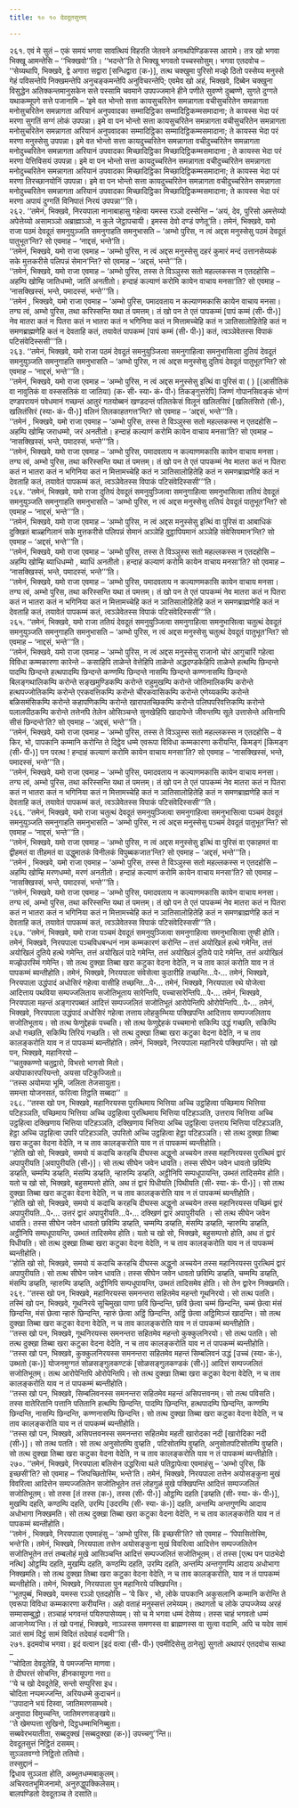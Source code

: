 ```yaml
---
title: १० १० देवदूतसुत्तम्

---
```


२६१. एवं मे सुतं – एकं समयं भगवा सावत्थियं विहरति जेतवने अनाथपिण्डिकस्स आरामे। तत्र खो भगवा भिक्खू आमन्तेसि – ‘‘भिक्खवो’’ति। ‘‘भदन्ते’’ति ते भिक्खू भगवतो पच्चस्सोसुम्। भगवा एतदवोच –  
‘‘सेय्यथापि, भिक्खवे, द्वे अगारा सद्वारा [सन्धिद्वारा (क॰)], तत्थ चक्खुमा पुरिसो मज्झे ठितो पस्सेय्य मनुस्से गेहं पविसन्तेपि निक्खमन्तेपि अनुचङ्कमन्तेपि अनुविचरन्तेपि; एवमेव खो अहं, भिक्खवे, दिब्बेन चक्खुना विसुद्धेन अतिक्कन्तमानुसकेन सत्ते पस्सामि चवमाने उपपज्जमाने हीने पणीते सुवण्णे दुब्बण्णे, सुगते दुग्गते यथाकम्मूपगे सत्ते पजानामि – ‘इमे वत भोन्तो सत्ता कायसुचरितेन समन्नागता वचीसुचरितेन समन्नागता मनोसुचरितेन समन्नागता अरियानं अनुपवादका सम्मादिट्ठिका सम्मादिट्ठिकम्मसमादाना; ते कायस्स भेदा परं मरणा सुगतिं सग्गं लोकं उपपन्ना। इमे वा पन भोन्तो सत्ता कायसुचरितेन समन्नागता वचीसुचरितेन समन्नागता मनोसुचरितेन समन्नागता अरियानं अनुपवादका सम्मादिट्ठिका सम्मादिट्ठिकम्मसमादाना; ते कायस्स भेदा परं मरणा मनुस्सेसु उपपन्ना। इमे वत भोन्तो सत्ता कायदुच्चरितेन समन्नागता वचीदुच्चरितेन समन्नागता मनोदुच्चरितेन समन्नागता अरियानं उपवादका मिच्छादिट्ठिका मिच्छादिट्ठिकम्मसमादाना ; ते कायस्स भेदा परं मरणा पेत्तिविसयं उपपन्ना। इमे वा पन भोन्तो सत्ता कायदुच्चरितेन समन्नागता वचीदुच्चरितेन समन्नागता मनोदुच्चरितेन समन्नागता अरियानं उपवादका मिच्छादिट्ठिका मिच्छादिट्ठिकम्मसमादाना; ते कायस्स भेदा परं मरणा तिरच्छानयोनिं उपपन्ना। इमे वा पन भोन्तो सत्ता कायदुच्चरितेन समन्नागता वचीदुच्चरितेन समन्नागता मनोदुच्चरितेन समन्नागता अरियानं उपवादका मिच्छादिट्ठिका मिच्छादिट्ठिकम्मसमादाना; ते कायस्स भेदा परं मरणा अपायं दुग्गतिं विनिपातं निरयं उपपन्ना’’’ति।  
२६२. ‘‘तमेनं, भिक्खवे, निरयपाला नानाबाहासु गहेत्वा यमस्स रञ्ञो दस्सेन्ति – ‘अयं, देव, पुरिसो अमत्तेय्यो अपेत्तेय्यो असामञ्ञो अब्राह्मञ्ञो, न कुले जेट्ठापचायी। इमस्स देवो दण्डं पणेतू’ति। तमेनं, भिक्खवे, यमो राजा पठमं देवदूतं समनुयुञ्जति समनुगाहति समनुभासति – ‘अम्भो पुरिस, न त्वं अद्दस मनुस्सेसु पठमं देवदूतं पातुभूत’न्ति? सो एवमाह – ‘नाद्दसं, भन्ते’ति।  
‘‘तमेनं, भिक्खवे, यमो राजा एवमाह – ‘अम्भो पुरिस, न त्वं अद्दस मनुस्सेसु दहरं कुमारं मन्दं उत्तानसेय्यकं सके मुत्तकरीसे पलिपन्नं सेमान’न्ति? सो एवमाह – ‘अद्दसं, भन्ते’’’ति।  
‘‘तमेनं, भिक्खवे, यमो राजा एवमाह – ‘अम्भो पुरिस, तस्स ते विञ्ञुस्स सतो महल्लकस्स न एतदहोसि – अहम्पि खोम्हि जातिधम्मो, जातिं अनतीतो। हन्दाहं कल्याणं करोमि कायेन वाचाय मनसा’ति? सो एवमाह – ‘नासक्खिस्सं, भन्ते, पमादस्सं, भन्ते’’’ति।  
‘‘तमेनं , भिक्खवे, यमो राजा एवमाह – ‘अम्भो पुरिस, पमादवताय न कल्याणमकासि कायेन वाचाय मनसा। तग्घ त्वं, अम्भो पुरिस, तथा करिस्सन्ति यथा तं पमत्तम्। तं खो पन ते एतं पापकम्मं [पापं कम्मं (सी॰ पी॰)] नेव मातरा कतं न पितरा कतं न भातरा कतं न भगिनिया कतं न मित्तामच्चेहि कतं न ञातिसालोहितेहि कतं न समणब्राह्मणेहि कतं न देवताहि कतं, तयावेतं पापकम्मं [पापं कम्मं (सी॰ पी॰)] कतं, त्वञ्ञेवेतस्स विपाकं पटिसंवेदिस्ससी’’’ति।  
२६३. ‘‘तमेनं, भिक्खवे, यमो राजा पठमं देवदूतं समनुयुञ्जित्वा समनुगाहित्वा समनुभासित्वा दुतियं देवदूतं समनुयुञ्जति समनुगाहति समनुभासति – ‘अम्भो पुरिस, न त्वं अद्दस मनुस्सेसु दुतियं देवदूतं पातुभूत’न्ति? सो एवमाह – ‘नाद्दसं, भन्ते’’’ति।  
‘‘तमेनं, भिक्खवे, यमो राजा एवमाह – ‘अम्भो पुरिस, न त्वं अद्दस मनुस्सेसु इत्थिं वा पुरिसं वा ( ) [(आसीतिकं वा नावुतिकं वा वस्ससतिकं वा जातिया) (क॰ सी॰ स्या॰ कं॰ पी॰) तिकङ्गुत्तरेपि] जिण्णं गोपानसिवङ्कं भोग्गं दण्डपरायनं पवेधमानं गच्छन्तं आतुरं गतयोब्बनं खण्डदन्तं पलितकेसं विलूनं खलितसिरं [खलितंसिरो (सी॰), खलितंसिरं (स्या॰ कं॰ पी॰)] वलिनं तिलकाहतगत्त’न्ति? सो एवमाह – ‘अद्दसं, भन्ते’’’ति।  
‘‘तमेनं , भिक्खवे, यमो राजा एवमाह – ‘अम्भो पुरिस, तस्स ते विञ्ञुस्स सतो महल्लकस्स न एतदहोसि – अहम्पि खोम्हि जराधम्मो, जरं अनतीतो। हन्दाहं कल्याणं करोमि कायेन वाचाय मनसा’ति? सो एवमाह – ‘नासक्खिस्सं, भन्ते, पमादस्सं, भन्ते’’’ति।  
‘‘तमेनं, भिक्खवे, यमो राजा एवमाह – ‘अम्भो पुरिस, पमादवताय न कल्याणमकासि कायेन वाचाय मनसा। तग्घ त्वं, अम्भो पुरिस, तथा करिस्सन्ति यथा तं पमत्तम्। तं खो पन ते एतं पापकम्मं नेव मातरा कतं न पितरा कतं न भातरा कतं न भगिनिया कतं न मित्तामच्चेहि कतं न ञातिसालोहितेहि कतं न समणब्राह्मणेहि कतं न देवताहि कतं, तयावेतं पापकम्मं कतं, त्वञ्ञेवेतस्स विपाकं पटिसंवेदिस्ससी’’’ति।  
२६४. ‘‘तमेनं, भिक्खवे, यमो राजा दुतियं देवदूतं समनुयुञ्जित्वा समनुगाहित्वा समनुभासित्वा ततियं देवदूतं समनुयुञ्जति समनुगाहति समनुभासति – ‘अम्भो पुरिस, न त्वं अद्दस मनुस्सेसु ततियं देवदूतं पातुभूत’न्ति? सो एवमाह – ‘नाद्दसं, भन्ते’’’ति।  
‘‘तमेनं, भिक्खवे, यमो राजा एवमाह – ‘अम्भो पुरिस, न त्वं अद्दस मनुस्सेसु इत्थिं वा पुरिसं वा आबाधिकं दुक्खितं बाळ्हगिलानं सके मुत्तकरीसे पलिपन्नं सेमानं अञ्ञेहि वुट्ठापियमानं अञ्ञेहि संवेसियमान’न्ति? सो एवमाह – ‘अद्दसं, भन्ते’’’ति।  
‘‘तमेनं, भिक्खवे, यमो राजा एवमाह – ‘अम्भो पुरिस, तस्स ते विञ्ञुस्स सतो महल्लकस्स न एतदहोसि – अहम्पि खोम्हि ब्याधिधम्मो , ब्याधिं अनतीतो। हन्दाहं कल्याणं करोमि कायेन वाचाय मनसा’ति? सो एवमाह – ‘नासक्खिस्सं, भन्ते, पमादस्सं, भन्ते’’’ति।  
‘‘तमेनं, भिक्खवे, यमो राजा एवमाह – ‘अम्भो पुरिस, पमादवताय न कल्याणमकासि कायेन वाचाय मनसा। तग्घ त्वं, अम्भो पुरिस, तथा करिस्सन्ति यथा तं पमत्तम्। तं खो पन ते एतं पापकम्मं नेव मातरा कतं न पितरा कतं न भातरा कतं न भगिनिया कतं न मित्तामच्चेहि कतं न ञातिसालोहितेहि कतं न समणब्राह्मणेहि कतं न देवताहि कतं, तयावेतं पापकम्मं कतं, त्वञ्ञेवेतस्स विपाकं पटिसंवेदिस्ससी’’’ति।  
२६५. ‘‘तमेनं, भिक्खवे, यमो राजा ततियं देवदूतं समनुयुञ्जित्वा समनुगाहित्वा समनुभासित्वा चतुत्थं देवदूतं समनुयुञ्जति समनुगाहति समनुभासति – ‘अम्भो पुरिस, न त्वं अद्दस मनुस्सेसु चतुत्थं देवदूतं पातुभूत’न्ति? सो एवमाह – ‘नाद्दसं, भन्ते’’’ति।  
‘‘तमेनं, भिक्खवे, यमो राजा एवमाह – ‘अम्भो पुरिस, न त्वं अद्दस मनुस्सेसु राजानो चोरं आगुचारिं गहेत्वा विविधा कम्मकारणा कारेन्ते – कसाहिपि ताळेन्ते वेत्तेहिपि ताळेन्ते अद्धदण्डकेहिपि ताळेन्ते हत्थम्पि छिन्दन्ते पादम्पि छिन्दन्ते हत्थपादम्पि छिन्दन्ते कण्णम्पि छिन्दन्ते नासम्पि छिन्दन्ते कण्णनासम्पि छिन्दन्ते बिलङ्गथालिकम्पि करोन्ते सङ्खमुण्डिकम्पि करोन्ते राहुमुखम्पि करोन्ते जोतिमालिकम्पि करोन्ते हत्थपज्जोतिकम्पि करोन्ते एरकवत्तिकम्पि करोन्ते चीरकवासिकम्पि करोन्ते एणेय्यकम्पि करोन्ते बळिसमंसिकम्पि करोन्ते कहापणिकम्पि करोन्ते खारापतच्छिकम्पि करोन्ते पलिघपरिवत्तिकम्पि करोन्ते पलालपीठकम्पि करोन्ते तत्तेनपि तेलेन ओसिञ्चन्ते सुनखेहिपि खादापेन्ते जीवन्तम्पि सूले उत्तासेन्ते असिनापि सीसं छिन्दन्ते’ति? सो एवमाह – ‘अद्दसं, भन्ते’’’ति।  
‘‘तमेनं, भिक्खवे, यमो राजा एवमाह – ‘अम्भो पुरिस, तस्स ते विञ्ञुस्स सतो महल्लकस्स न एतदहोसि – ये किर, भो, पापकानि कम्मानि करोन्ति ते दिट्ठेव धम्मे एवरूपा विविधा कम्मकारणा करीयन्ति, किमङ्गं [किमङ्ग (सी॰ पी॰)] पन परत्थ ! हन्दाहं कल्याणं करोमि कायेन वाचाय मनसा’ति? सो एवमाह – ‘नासक्खिस्सं, भन्ते, पमादस्सं, भन्ते’’’ति।  
‘‘तमेनं, भिक्खवे, यमो राजा एवमाह – ‘अम्भो पुरिस, पमादवताय न कल्याणमकासि कायेन वाचाय मनसा। तग्घ त्वं, अम्भो पुरिस, तथा करिस्सन्ति यथा तं पमत्तम्। तं खो पन ते एतं पापकम्मं नेव मातरा कतं न पितरा कतं न भातरा कतं न भगिनिया कतं न मित्तामच्चेहि कतं न ञातिसालोहितेहि कतं न समणब्राह्मणेहि कतं न देवताहि कतं, तयावेतं पापकम्मं कतं, त्वञ्ञेवेतस्स विपाकं पटिसंवेदिस्ससी’’’ति।  
२६६. ‘‘तमेनं, भिक्खवे, यमो राजा चतुत्थं देवदूतं समनुयुञ्जित्वा समनुगाहित्वा समनुभासित्वा पञ्चमं देवदूतं समनुयुञ्जति समनुगाहति समनुभासति – ‘अम्भो पुरिस, न त्वं अद्दस मनुस्सेसु पञ्चमं देवदूतं पातुभूत’न्ति? सो एवमाह – ‘नाद्दसं, भन्ते’’’ति।  
‘‘तमेनं, भिक्खवे, यमो राजा एवमाह – ‘अम्भो पुरिस, न त्वं अद्दस मनुस्सेसु इत्थिं वा पुरिसं वा एकाहमतं वा द्वीहमतं वा तीहमतं वा उद्धुमातकं विनीलकं विपुब्बकजात’न्ति? सो एवमाह – ‘अद्दसं, भन्ते’’’ति।  
‘‘तमेनं , भिक्खवे, यमो राजा एवमाह – ‘अम्भो पुरिस, तस्स ते विञ्ञुस्स सतो महल्लकस्स न एतदहोसि – अहम्पि खोम्हि मरणधम्मो, मरणं अनतीतो। हन्दाहं कल्याणं करोमि कायेन वाचाय मनसा’ति? सो एवमाह – ‘नासक्खिस्सं, भन्ते, पमादस्सं, भन्ते’’’ति।  
‘‘तमेनं, भिक्खवे, यमो राजा एवमाह – ‘अम्भो पुरिस, पमादवताय न कल्याणमकासि कायेन वाचाय मनसा। तग्घ त्वं, अम्भो पुरिस, तथा करिस्सन्ति यथा तं पमत्तम्। तं खो पन ते एतं पापकम्मं नेव मातरा कतं न पितरा कतं न भातरा कतं न भगिनिया कतं न मित्तामच्चेहि कतं न ञातिसालोहितेहि कतं न समणब्राह्मणेहि कतं न देवताहि कतं, तयावेतं पापकम्मं कतं, त्वञ्ञेवेतस्स विपाकं पटिसंवेदिस्ससी’’’ति।  
२६७. ‘‘तमेनं, भिक्खवे, यमो राजा पञ्चमं देवदूतं समनुयुञ्जित्वा समनुगाहित्वा समनुभासित्वा तुण्ही होति। तमेनं, भिक्खवे, निरयपाला पञ्चविधबन्धनं नाम कम्मकारणं करोन्ति – तत्तं अयोखिलं हत्थे गमेन्ति, तत्तं अयोखिलं दुतिये हत्थे गमेन्ति, तत्तं अयोखिलं पादे गमेन्ति, तत्तं अयोखिलं दुतिये पादे गमेन्ति, तत्तं अयोखिलं मज्झेउरस्मिं गमेन्ति। सो तत्थ दुक्खा तिब्बा खरा कटुका वेदना वेदेति, न च ताव कालं करोति याव न तं पापकम्मं ब्यन्तीहोति। तमेनं, भिक्खवे, निरयपाला संवेसेत्वा कुठारीहि तच्छन्ति…पे॰… तमेनं, भिक्खवे, निरयपाला उद्धंपादं अधोसिरं गहेत्वा वासीहि तच्छन्ति…पे॰… तमेनं, भिक्खवे, निरयपाला रथे योजेत्वा आदित्ताय पथविया सम्पज्जलिताय सजोतिभूताय सारेन्तिपि, पच्चासारेन्तिपि…पे॰… तमेनं, भिक्खवे, निरयपाला महन्तं अङ्गारपब्बतं आदित्तं सम्पज्जलितं सजोतिभूतं आरोपेन्तिपि ओरोपेन्तिपि…पे॰… तमेनं, भिक्खवे, निरयपाला उद्धंपादं अधोसिरं गहेत्वा तत्ताय लोहकुम्भिया पक्खिपन्ति आदित्ताय सम्पज्जलिताय सजोतिभूताय। सो तत्थ फेणुद्देहकं पच्चति। सो तत्थ फेणुद्देहकं पच्चमानो सकिम्पि उद्धं गच्छति, सकिम्पि अधो गच्छति, सकिम्पि तिरियं गच्छति। सो तत्थ दुक्खा तिब्बा खरा कटुका वेदना वेदेति, न च ताव कालङ्करोति याव न तं पापकम्मं ब्यन्तीहोति। तमेनं, भिक्खवे, निरयपाला महानिरये पक्खिपन्ति। सो खो पन, भिक्खवे, महानिरयो –  
‘‘चतुक्कण्णो चतुद्वारो, विभत्तो भागसो मितो।  
अयोपाकारपरियन्तो, अयसा पटिकुज्जितो॥  
‘‘तस्स अयोमया भूमि, जलिता तेजसायुता।  
समन्ता योजनसतं, फरित्वा तिट्ठति सब्बदा’’ ॥  
२६८. ‘‘तस्स खो पन, भिक्खवे, महानिरयस्स पुरत्थिमाय भित्तिया अच्चि उट्ठहित्वा पच्छिमाय भित्तिया पटिहञ्ञति, पच्छिमाय भित्तिया अच्चि उट्ठहित्वा पुरत्थिमाय भित्तिया पटिहञ्ञति, उत्तराय भित्तिया अच्चि उट्ठहित्वा दक्खिणाय भित्तिया पटिहञ्ञति, दक्खिणाय भित्तिया अच्चि उट्ठहित्वा उत्तराय भित्तिया पटिहञ्ञति, हेट्ठा अच्चि उट्ठहित्वा उपरि पटिहञ्ञति, उपरितो अच्चि उट्ठहित्वा हेट्ठा पटिहञ्ञति। सो तत्थ दुक्खा तिब्बा खरा कटुका वेदना वेदेति, न च ताव कालङ्करोति याव न तं पापकम्मं ब्यन्तीहोति।  
‘‘होति खो सो, भिक्खवे, समयो यं कदाचि करहचि दीघस्स अद्धुनो अच्चयेन तस्स महानिरयस्स पुरत्थिमं द्वारं अपापुरीयति [अवापुरीयति (सी॰)]। सो तत्थ सीघेन जवेन धावति। तस्स सीघेन जवेन धावतो छविम्पि डय्हति, चम्मम्पि डय्हति, मंसम्पि डय्हति, न्हारुम्पि डय्हति, अट्ठीनिपि सम्पधूपायन्ति, उब्भतं तादिसमेव होति। यतो च खो सो, भिक्खवे, बहुसम्पत्तो होति, अथ तं द्वारं पिधीयति [पिथीयति (सी॰ स्या॰ कं॰ पी॰)]। सो तत्थ दुक्खा तिब्बा खरा कटुका वेदना वेदेति, न च ताव कालङ्करोति याव न तं पापकम्मं ब्यन्तीहोति।  
‘‘होति खो सो, भिक्खवे, समयो यं कदाचि करहचि दीघस्स अद्धुनो अच्चयेन तस्स महानिरयस्स पच्छिमं द्वारं अपापुरीयति…पे॰… उत्तरं द्वारं अपापुरीयति…पे॰… दक्खिणं द्वारं अपापुरीयति । सो तत्थ सीघेन जवेन धावति। तस्स सीघेन जवेन धावतो छविम्पि डय्हति, चम्मम्पि डय्हति, मंसम्पि डय्हति, न्हारुम्पि डय्हति, अट्ठीनिपि सम्पधूपायन्ति, उब्भतं तादिसमेव होति। यतो च खो सो, भिक्खवे, बहुसम्पत्तो होति, अथ तं द्वारं पिधीयति। सो तत्थ दुक्खा तिब्बा खरा कटुका वेदना वेदेति, न च ताव कालङ्करोति याव न तं पापकम्मं ब्यन्तीहोति।  
‘‘होति खो सो, भिक्खवे, समयो यं कदाचि करहचि दीघस्स अद्धुनो अच्चयेन तस्स महानिरयस्स पुरत्थिमं द्वारं अपापुरीयति। सो तत्थ सीघेन जवेन धावति। तस्स सीघेन जवेन धावतो छविम्पि डय्हति, चम्मम्पि डय्हति, मंसम्पि डय्हति, न्हारुम्पि डय्हति, अट्ठीनिपि सम्पधूपायन्ति, उब्भतं तादिसमेव होति। सो तेन द्वारेन निक्खमति।  
२६९. ‘‘तस्स खो पन, भिक्खवे, महानिरयस्स समनन्तरा सहितमेव महन्तो गूथनिरयो। सो तत्थ पतति। तस्मिं खो पन, भिक्खवे, गूथनिरये सूचिमुखा पाणा छविं छिन्दन्ति, छविं छेत्वा चम्मं छिन्दन्ति, चम्मं छेत्वा मंसं छिन्दन्ति, मंसं छेत्वा न्हारुं छिन्दन्ति, न्हारुं छेत्वा अट्ठिं छिन्दन्ति, अट्ठिं छेत्वा अट्ठिमिञ्जं खादन्ति। सो तत्थ दुक्खा तिब्बा खरा कटुका वेदना वेदेति, न च ताव कालङ्करोति याव न तं पापकम्मं ब्यन्तीहोति।  
‘‘तस्स खो पन, भिक्खवे, गूथनिरयस्स समनन्तरा सहितमेव महन्तो कुक्कुलनिरयो। सो तत्थ पतति। सो तत्थ दुक्खा तिब्बा खरा कटुका वेदना वेदेति, न च ताव कालङ्करोति याव न तं पापकम्मं ब्यन्तीहोति।  
‘‘तस्स खो पन, भिक्खवे, कुक्कुलनिरयस्स समनन्तरा सहितमेव महन्तं सिम्बलिवनं उद्धं [उच्चं (स्या॰ कं॰), उब्भतो (क॰)] योजनमुग्गतं सोळसङ्गुलकण्टकं [सोळसङ्गुलकण्डकं (सी॰)] आदित्तं सम्पज्जलितं सजोतिभूतम्। तत्थ आरोपेन्तिपि ओरोपेन्तिपि। सो तत्थ दुक्खा तिब्बा खरा कटुका वेदना वेदेति, न च ताव कालङ्करोति याव न तं पापकम्मं ब्यन्तीहोति।  
‘‘तस्स खो पन, भिक्खवे, सिम्बलिवनस्स समनन्तरा सहितमेव महन्तं असिपत्तवनम्। सो तत्थ पविसति। तस्स वातेरितानि पत्तानि पतितानि हत्थम्पि छिन्दन्ति, पादम्पि छिन्दन्ति, हत्थपादम्पि छिन्दन्ति, कण्णम्पि छिन्दन्ति, नासम्पि छिन्दन्ति, कण्णनासम्पि छिन्दन्ति। सो तत्थ दुक्खा तिब्बा खरा कटुका वेदना वेदेति, न च ताव कालङ्करोति याव न तं पापकम्मं ब्यन्तीहोति।  
‘‘तस्स खो पन, भिक्खवे, असिपत्तवनस्स समनन्तरा सहितमेव महती खारोदका नदी [खारोदिका नदी (सी॰)]। सो तत्थ पतति। सो तत्थ अनुसोतम्पि वुय्हति , पटिसोतम्पि वुय्हति, अनुसोतपटिसोतम्पि वुय्हति। सो तत्थ दुक्खा तिब्बा खरा कटुका वेदना वेदेति, न च ताव कालङ्करोति याव न तं पापकम्मं ब्यन्तीहोति।  
२७०. ‘‘तमेनं, भिक्खवे, निरयपाला बलिसेन उद्धरित्वा थले पतिट्ठापेत्वा एवमाहंसु – ‘अम्भो पुरिस, किं इच्छसी’ति? सो एवमाह – ‘जिघच्छितोस्मि, भन्ते’ति। तमेनं, भिक्खवे, निरयपाला तत्तेन अयोसङ्कुना मुखं विवरित्वा आदित्तेन सम्पज्जलितेन सजोतिभूतेन तत्तं लोहगुळं मुखे पक्खिपन्ति आदित्तं सम्पज्जलितं सजोतिभूतम्। सो तस्स [तं तस्स (क॰), तस्स (सी॰ पी॰)] ओट्ठम्पि दहति [डय्हति (सी॰ स्या॰ कं॰ पी॰)], मुखम्पि दहति, कण्ठम्पि दहति, उरम्पि [उदरम्पि (सी॰ स्या॰ कं॰)] दहति, अन्तम्पि अन्तगुणम्पि आदाय अधोभागा निक्खमति। सो तत्थ दुक्खा तिब्बा खरा कटुका वेदना वेदेति, न च ताव कालङ्करोति याव न तं पापकम्मं ब्यन्तीहोति।  
‘‘तमेनं , भिक्खवे, निरयपाला एवमाहंसु – ‘अम्भो पुरिस, किं इच्छसी’ति? सो एवमाह – ‘पिपासितोस्मि, भन्ते’ति। तमेनं, भिक्खवे, निरयपाला तत्तेन अयोसङ्कुना मुखं विवरित्वा आदित्तेन सम्पज्जलितेन सजोतिभूतेन तत्तं तम्बलोहं मुखे आसिञ्चन्ति आदित्तं सम्पज्जलितं सजोतिभूतम्। तं तस्स [एत्थ पन पाठभेदो नत्थि] ओट्ठम्पि दहति, मुखम्पि दहति, कण्ठम्पि दहति, उरम्पि दहति, अन्तम्पि अन्तगुणम्पि आदाय अधोभागा निक्खमति। सो तत्थ दुक्खा तिब्बा खरा कटुका वेदना वेदेति, न च ताव कालङ्करोति, याव न तं पापकम्मं ब्यन्तीहोति। तमेनं, भिक्खवे, निरयपाला पुन महानिरये पक्खिपन्ति।  
‘‘भूतपुब्बं, भिक्खवे, यमस्स रञ्ञो एतदहोसि – ‘ये किर , भो, लोके पापकानि अकुसलानि कम्मानि करोन्ति ते एवरूपा विविधा कम्मकारणा करीयन्ति। अहो वताहं मनुस्सत्तं लभेय्यम्। तथागतो च लोके उप्पज्जेय्य अरहं सम्मासम्बुद्धो। तञ्चाहं भगवन्तं पयिरुपासेय्यम्। सो च मे भगवा धम्मं देसेय्य। तस्स चाहं भगवतो धम्मं आजानेय्य’न्ति। तं खो पनाहं, भिक्खवे, नाञ्ञस्स समणस्स वा ब्राह्मणस्स वा सुत्वा वदामि, अपि च यदेव सामं ञातं सामं दिट्ठं सामं विदितं तदेवाहं वदामी’’ति।  
२७१. इदमवोच भगवा। इदं वत्वान [इदं वत्वा (सी॰ पी॰) एवमीदिसेसु ठानेसु] सुगतो अथापरं एतदवोच सत्था –  
‘‘चोदिता देवदूतेहि, ये पमज्जन्ति माणवा।  
ते दीघरत्तं सोचन्ति, हीनकायूपगा नरा॥  
‘‘ये च खो देवदूतेहि, सन्तो सप्पुरिसा इध।  
चोदिता नप्पमज्जन्ति, अरियधम्मे कुदाचनं॥  
‘‘उपादाने भयं दिस्वा, जातिमरणसम्भवे।  
अनुपादा विमुच्चन्ति, जातिमरणसङ्खये॥  
‘‘ते खेमप्पत्ता सुखिनो, दिट्ठधम्माभिनिब्बुता।  
सब्बवेरभयातीता, सब्बदुक्खं [सब्बदुक्खा (क॰)] उपच्चगु’’न्ति॥  
देवदूतसुत्तं निट्ठितं दसमम्।  
सुञ्ञतवग्गो निट्ठितो ततियो।  
तस्सुद्दानं –  
द्विधाव सुञ्ञता होति, अब्भुतधम्मबाकुलम्।  
अचिरवतभूमिजनामो, अनुरुद्धुपक्किलेसम्।  
बालपण्डितो देवदूतञ्च ते दसाति॥  